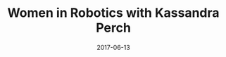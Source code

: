 ---
layout: post
title:  "Women in Robotics with Kassandra Perch"
date:   2017-06-13
venue: "CA Technologies"
ticket: "rsvp"
time: "6:30 PM"
href: "https://www.meetup.com/Women-in-Robotics-Boulder-Denver/events/240141742/"
---